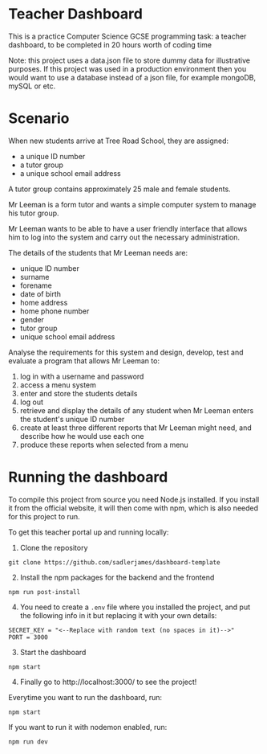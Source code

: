 # Teacher Dashboard
This is a practice Computer Science GCSE programming task: a teacher dashboard, to be completed in 20 hours worth of coding time

Note: this project uses a data.json file to store dummy data for illustrative purposes. If this project was used in a production environment then you would want to use a database instead of a json file, for example mongoDB, mySQL or etc.

# Scenario
When new students arrive at Tree Road School, they are assigned:
- a unique ID number
- a tutor group
- a unique school email address

A tutor group contains approximately 25 male and female students.

Mr Leeman is a form tutor and wants a simple computer system to manage his tutor group.

Mr Leeman wants to be able to have a user friendly interface that allows him to log into the system and carry out the necessary administration.

The details of the students that Mr Leeman needs are:

- unique ID number
- surname
- forename
- date of birth
- home address
- home phone number
- gender
- tutor group
- unique school email address

Analyse the requirements for this system and design, develop, test and evaluate a program that allows Mr Leeman to:

1. log in with a username and password
2. access a menu system
3. enter and store the students details
4. log out
5. retrieve and display the details of any student when Mr Leeman enters the student's unique ID number
6. create at least three different reports that Mr Leeman might need, and describe how he would use each one
7. produce these reports when selected from a menu

# Running the dashboard

To compile this project from source you need Node.js installed. If you install it from the official website, it will then come with npm, which is also needed for this project to run.


To get this teacher portal up and running locally:
1. Clone the repository

 `git clone https://github.com/sadlerjames/dashboard-template`

2. Install the npm packages for the backend and the frontend

 `npm run post-install`

4. You need to create a `.env` file where you installed the project, and put the following info in it but replacing it with your own details:

```
SECRET_KEY = "<--Replace with random text (no spaces in it)-->"
PORT = 3000
```

3. Start the dashboard

`npm start`

4. Finally go to http://localhost:3000/ to see the project!


Everytime you want to run the dashboard, run:

`npm start`

If you want to run it with nodemon enabled, run:

`npm run dev`

